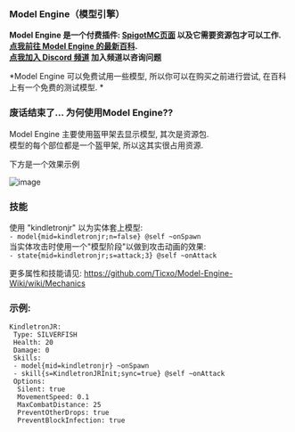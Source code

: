 ### Model Engine（模型引擎）
**Model Engine 是一个付费插件: [SpigotMC页面](https://www.spigotmc.org/resources/conxeptworks-model-engine%E2%80%94ultimate-entity-model-manager-1-14-1-16-5.79477/) 以及它需要资源包才可以工作.  
[点我前往 Model Engine 的最新百科](https://github.com/Ticxo/Model-Engine-Wiki).  
[点我加入 Discord 频道](https://discord.gg/vbdyuac) 加入频道以咨询问题**

*Model Engine 可以免费试用一些模型, 所以你可以在购买之前进行尝试, 在百科上有一个免费的测试模型. *

### 废话结束了... 为何使用Model Engine??

Model Engine 主要使用盔甲架去显示模型, 其次是资源包.  
模型的每个部位都是一个盔甲架, 所以这其实很占用资源.

下方是一个效果示例

![image](uploads/5862ab1f31634ae0211a3c226d834540/image.png)

### 技能

使用 "kindletronjr" 以为实体套上模型:  
`- model{mid=kindletronjr;n=false} @self ~onSpawn`  
当实体攻击时使用一个"模型阶段"以做到攻击动画的效果:  
`- state{mid=kindletronjr;s=attack;3} @self ~onAttack`

更多属性和技能请见:
https://github.com/Ticxo/Model-Engine-Wiki/wiki/Mechanics

### 示例:

```
KindletronJR:
 Type: SILVERFISH
 Health: 20
 Damage: 0
 Skills:
 - model{mid=kindletronjr} ~onSpawn
 - skill{s=KindletronJRInit;sync=true} @self ~onAttack
 Options:
  Silent: true
  MovementSpeed: 0.1
  MaxCombatDistance: 25
  PreventOtherDrops: true
  PreventBlockInfection: true
```